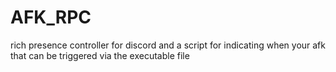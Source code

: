 # AFK_RPC
rich presence controller for discord
and a script for indicating when your afk that can be triggered via the executable file

